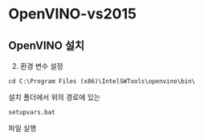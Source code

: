 # OpenVINO-vs2015

## OpenVINO 설치

2. 환경 변수 설정<br/>
```
cd C:\Program Files (x86)\IntelSWTools\openvino\bin\
```
설치 폴더에서 위의 경로에 있는
```
setupvars.bat
```
파일 실행

